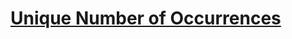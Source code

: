 # [Unique Number of Occurrences](https://leetcode.com/problems/unique-number-of-occurrences/description/)




<pre>
</pre>
